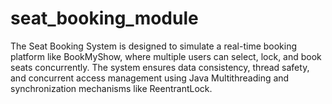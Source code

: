 # seat_booking_module
The Seat Booking System is designed to simulate a real-time booking platform like BookMyShow, where multiple users can select, lock, and book seats concurrently. The system ensures data consistency, thread safety, and concurrent access management using Java Multithreading and synchronization mechanisms like ReentrantLock.
